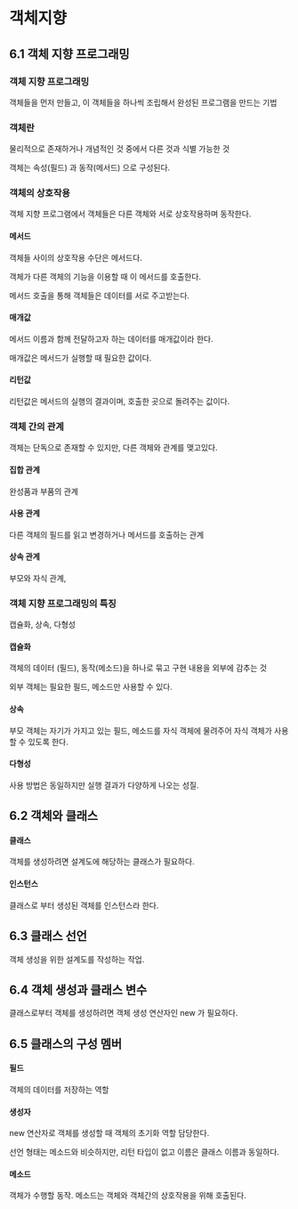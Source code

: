 # 객체지향

## 6.1 객체 지향 프로그래밍

### 객체 지향 프로그래밍

객체들을 먼저 만들고, 이 객체들을 하나씩 조립해서 완성된 프로그램을 만드는 기법

### 객체란

물리적으로 존재하거나 개념적인 것 중에서 다른 것과 식별 가능한 것

객체는 속성(필드) 과 동작(메서드) 으로 구성된다.

### 객체의 상호작용

객체 지향 프로그램에서 객체들은 다른 객체와 서로 상호작용하며 동작한다.

#### 메서드

객체들 사이의 상호작용 수단은 메서드다.

객체가 다른 객체의 기능을 이용할 때 이 메서드를 호출한다.

메서드 호출을 통해 객체들은 데이터를 서로 주고받는다.

#### 매개값

메서드 이름과 함께 전달하고자 하는 데이터를 매개값이라 한다.

매개값은 메서드가 실행할 때 필요한 값이다.

#### 리턴값

리턴값은 메서드의 실행의 결과이며, 호출한 곳으로 돌려주는 값이다.

### 객체 간의 관계

객체는 단독으로 존재할 수 있지만, 다른 객체와 관계를 맺고있다.

#### 집합 관계

완성품과 부품의 관계

#### 사용 관계

다른 객체의 필드를 읽고 변경하거나 메서드를 호출하는 관계

#### 상속 관계

부모와 자식 관계,

### 객체 지향 프로그래밍의 특징

캡슐화, 상속, 다형성

#### 캡슐화

객체의 데이터 (필드), 동작(메소드)을 하나로 묶고 구현 내용을 외부에 감추는 것

외부 객체는 필요한 필드, 메소드만 사용할 수 있다.

#### 상속

부모 객체는 자기가 가지고 있는 필드, 메소드를 자식 객체에 물려주어 자식 객체가 사용할 수 있도록 한다.

#### 다형성

사용 방법은 동일하지만 실행 결과가 다양하게 나오는 성질.

## 6.2 객체와 클래스

#### 클래스

객체를 생성하려면 설계도에 해당하는 클래스가 필요하다.

#### 인스턴스

클래스로 부터 생성된 객체를 인스턴스라 한다.

## 6.3 클래스 선언

객체 생성을 위한 설계도를 작성하는 작업.

## 6.4 객체 생성과 클래스 변수

클래스로부터 객체를 생성하려면 객체 생성 연산자인 new 가 필요하다.

## 6.5 클래스의 구성 멤버

#### 필드

객체의 데이터를 저장하는 역할

#### 생성자

new 연산자로 객체를 생성할 때 객체의 초기화 역할 담당한다.

선언 형태는 메소드와 비슷하지만, 리턴 타입이 없고 이름은 클래스 이름과 동일하다.

#### 메소드

객체가 수행할 동작. 메소드는 객체와 객체간의 상호작용을 위해 호출된다.
